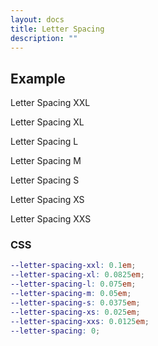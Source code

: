 ```yaml
---
layout: docs
title: Letter Spacing
description: ""
---
```


## Example

<p class="letter-spacing-xxl">Letter Spacing XXL</p>
<p class="letter-spacing-xl">Letter Spacing XL</p>
<p class="letter-spacing-l">Letter Spacing L</p>
<p class="letter-spacing-m">Letter Spacing M</p>
<p class="letter-spacing-s">Letter Spacing S</p>
<p class="letter-spacing-xs">Letter Spacing XS</p>
<p class="letter-spacing-xxs">Letter Spacing XXS</p>

### CSS

```scss
--letter-spacing-xxl: 0.1em;
--letter-spacing-xl: 0.0825em;
--letter-spacing-l: 0.075em;
--letter-spacing-m: 0.05em;
--letter-spacing-s: 0.0375em;
--letter-spacing-xs: 0.025em;
--letter-spacing-xxs: 0.0125em;
--letter-spacing: 0;
```
